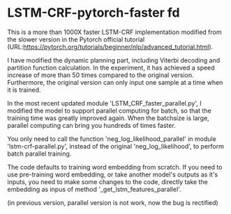 # LSTM-CRF-pytorch-faster fd

This is a more than 1000X faster LSTM-CRF implementation modified from the slower version in the Pytorch official tutorial   (URL:https://pytorch.org/tutorials/beginner/nlp/advanced_tutorial.html). 

I have modified the dynamic planning part, including Viterbi decoding and partition function calculation. In the experiment, it has achieved a speed increase of more than 50 times compared to the original version. Furthermore, the original version can only input one sample at a time when it is trained. 

In the most recent updated module 'LSTM_CRF_faster_parallel.py', I modified the model to support parallel computing for batch, so that the training time was greatly improved again. When the batchsize is large, parallel computing can bring you hundreds of times faster.

You only need to call the function 'neg_log_likelihood_parallel' in module 'lstm-crf-parallel.py', instead of the original 'neg_log_likelihood', to perform batch parallel training. 

The code defaults to training word embedding from scratch. If you need to use pre-training word embedding, or take another model's outputs as it's inputs, you need to make some changes to the code, directly take the embedding as inpus of method '_get_lstm_features_parallel'.

(in previous version, parallel version is not work, now the bug is rectified)
